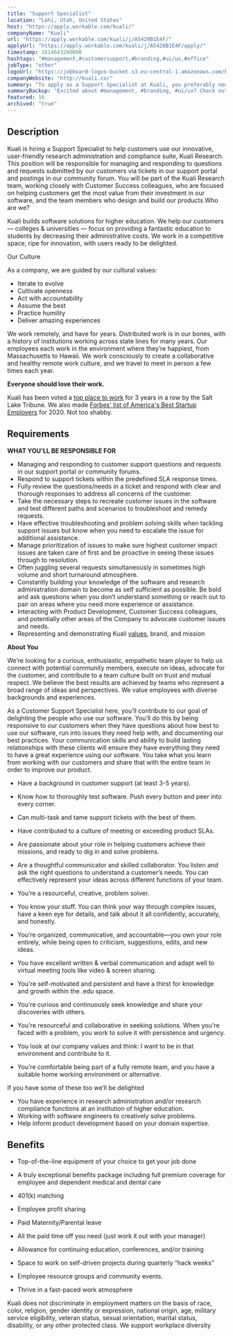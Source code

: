 ```yaml
---
title: "Support Specialist"
location: "Lehi, Utah, United States"
host: "https://apply.workable.com/kuali/"
companyName: "Kuali"
url: "https://apply.workable.com/kuali/j/A5420B1E4F/"
applyUrl: "https://apply.workable.com/kuali/j/A5420B1E4F/apply/"
timestamp: 1614643200000
hashtags: "#management,#customersupport,#branding,#ui/ux,#office"
jobType: "other"
logoUrl: "https://jobboard-logos-bucket.s3.eu-central-1.amazonaws.com/kuali"
companyWebsite: "http://kuali.co/"
summary: "To apply as a Support Specialist at Kuali, you preferably need to have at least 3-5 years of background in customer support."
summaryBackup: "Excited about #management, #branding, #ui/ux? Check out this job post!"
featured: 16
archived: "true"
---
```


## Description

Kuali is hiring a Support Specialist to help customers use our innovative, user-friendly research administration and compliance suite, Kuali Research. This position will be responsible for managing and responding to questions and requests submitted by our customers via tickets in our support portal and postings in our community forum. You will be part of the Kuali Research team, working closely with Customer Success colleagues, who are focused on helping customers get the most value from their investment in our software, and the team members who design and build our products.Who are we?

Kuali builds software solutions for higher education. We help our customers — colleges & universities — focus on providing a fantastic education to students by decreasing their administrative costs. We work in a competitive space, ripe for innovation, with users ready to be delighted.

Our Culture

As a company, we are guided by our cultural values:

*   Iterate to evolve
*   Cultivate openness
*   Act with accountability
*   Assume the best
*   Practice humility
*   Deliver amazing experiences

We work remotely, and have for years. Distributed work is in our bones, with a history of institutions working across state lines for many years. Our employees each work in the environment where theyʼre happiest, from Massachusetts to Hawaii. We work consciously to create a collaborative and healthy remote work culture, and we travel to meet in person a few times each year.

**Everyone should love their work.**

Kuali has been voted a [top place to work](https://topworkplaces.com/publication/saltlake/kuali/) for 3 years in a row by the Salt Lake Tribune. We also made [Forbes' list of America's Best Startup Employers](https://www.forbes.com/americas-best-startup-employers/#1100e1e65275) for 2020. Not too shabby.

## Requirements

**WHAT YOU'LL BE RESPONSIBLE FOR**

*   Managing and responding to customer support questions and requests in our support portal or community forums.
*   Respond to support tickets within the predefined SLA response times.
*   Fully review the questions/needs in a ticket and respond with clear and thorough responses to address all concerns of the customer.
*   Take the necessary steps to recreate customer issues in the software and test different paths and scenarios to troubleshoot and remedy requests.
*   Have effective troubleshooting and problem solving skills when tackling support issues but know when you need to escalate the issue for additional assistance.
*   Manage prioritization of issues to make sure highest customer impact issues are taken care of first and be proactive in seeing these issues through to resolution.
*   Often juggling several requests simultaneously in sometimes high volume and short turnaround atmosphere.
*   Constantly building your knowledge of the software and research administration domain to become as self sufficient as possible. Be bold and ask questions when you don’t understand something or reach out to pair on areas where you need more experience or assistance.
*   Interacting with Product Development, Customer Success colleagues, and potentially other areas of the Company to advocate customer issues and needs.
*   Representing and demonstrating Kuali [values](https://www.kuali.co/about), brand, and mission

**About You**

Weʼre looking for a curious, enthusiastic, empathetic team player to help us connect with potential community members, execute on ideas, advocate for the customer, and contribute to a team culture built on trust and mutual respect. We believe the best results are achieved by teams who represent a broad range of ideas and perspectives. We value employees with diverse backgrounds and experiences.

As a Customer Support Specialist here, you’ll contribute to our goal of delighting the people who use our software. You’ll do this by being responsive to our customers when they have questions about how best to use our software, run into issues they need help with, and documenting our best practices. Your communication skills and ability to build lasting relationships with these clients will ensure they have everything they need to have a great experience using our software. You take what you learn from working with our customers and share that with the entire team in order to improve our product.

*   Have a background in customer support (at least 3-5 years).
*   Know how to thoroughly test software. Push every button and peer into every corner.
*   Can multi-task and tame support tickets with the best of them.
*   Have contributed to a culture of meeting or exceeding product SLAs.
*   Are passionate about your role in helping customers achieve their missions, and ready to dig in and solve problems.
*   Are a thoughtful communicator and skilled collaborator. You listen and ask the right questions to understand a customer’s needs. You can effectively represent your ideas across different functions of your team.
*   Youʼre a resourceful, creative, problem solver.
*   You know your stuff. You can think your way through complex issues, have a keen eye for details, and talk about it all confidently, accurately, and honestly.
*   Youʼre organized, communicative, and accountable—you own your role entirely, while being open to criticism, suggestions, edits, and new ideas.
*   You have excellent written & verbal communication and adapt well to virtual meeting tools like video & screen sharing.
*   You're self-motivated and persistent and have a thirst for knowledge and growth within the .edu space.
*   Youʼre curious and continuously seek knowledge and share your discoveries with others.

*   You're resourceful and collaborative in seeking solutions. When you're faced with a problem, you work to solve it with persistence and urgency.
*   You look at our company values and think: I want to be in that environment and contribute to it.
*   You’re comfortable being part of a fully remote team, and you have a suitable home working environment or alternative.

If you have some of these too we’ll be delighted

*   You have experience in research administration and/or research compliance functions at an institution of higher education.
*   Working with software engineers to creatively solve problems.
*   Help inform product development based on your domain expertise.

## Benefits

*   Top-of-the-line equipment of your choice to get your job done
*   A truly exceptional benefits package including full premium coverage for employee and dependent medical and dental care
*   401(k) matching
*   Employee profit sharing
*   Paid Maternity/Parental leave
*   All the paid time off you need (just work it out with your manager)
*   Allowance for continuing education, conferences, and/or training
*   Space to work on self-driven projects during quarterly “hack weeks”
*   Employee resource groups and community events.

*   Thrive in a fast-paced work atmosphere

Kuali does not discriminate in employment matters on the basis of race, color, religion, gender identity or expression, national origin, age, military service eligibility, veteran status, sexual orientation, marital status, disability, or any other protected class. We support workplace diversity
